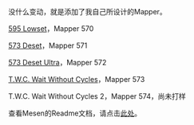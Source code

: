 没什么变动，就是添加了我自己所设计的Mapper。

[595 Lowset](https://oshwhub.com/the-with-commands/595-lowset)，Mapper 570

[573 Deset](https://oshwhub.com/the-with-commands/512-h-v-cart)，Mapper 571

[573 Deset Ultra](https://oshwhub.com/the-with-commands/573-deset-ultra-redesign)，Mapper 572

[T.W.C. Wait Without Cycles](https://oshwhub.com/the-with-commands/wait-without-cycles-redesign)，Mapper 573

T.W.C. Wait Without Cycles 2，Mapper 574，尚未打样

查看Mesen的Readme文档，请点击[此处](https://github.com/SourMesen/Mesen/blob/master/README.md)。
